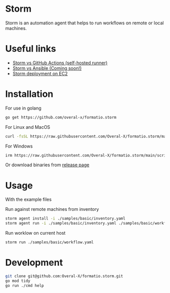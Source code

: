 # Storm

Storm is an automation agent that helps to run workflows on remote or local machines.

# Useful links
- [Storm vs GitHub Actions (self-hosted runner)](https://www.linkedin.com/posts/struckchure_devops-automatio-github-activity-7234504216193470465-Psf9)
- [Storm vs Ansible (Coming soon!)](#)
- [Storm deployment on EC2](https://github.com/struckchure/storm-with-github-workflow)

# Installation

For use in golang

```sh
go get https://github.com/overal-x/formatio.storm
```

For Linux and MacOS

```sh
curl -fsSL https://raw.githubusercontent.com/Overal-X/formatio.storm/main/scripts/install.sh | bash
```

For Windows

```sh
irm https://raw.githubusercontent.com/Overal-X/formatio.storm/main/scripts/install.ps1 | iex
```

Or download binaries from [release page](https://github.com/Overal-X/formatio.storm/releases)

# Usage

With the example files

Run against remote machines from inventory

```sh
storm agent install -i ./samples/basic/inventory.yaml
storm agent run -i ./samples/basic/inventory.yaml ./samples/basic/workflow.yaml
```

Run worklow on current host

```sh
storm run ./samples/basic/workflow.yaml
```

# Development

```sh
git clone git@github.com:Overal-X/formatio.storm.git
go mod tidy
go run ./cmd help
```
